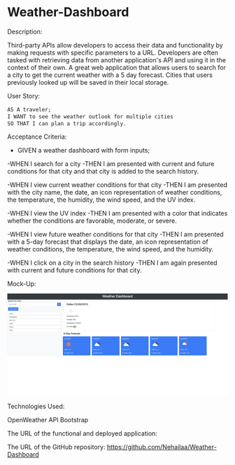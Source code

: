 # Weather-Dashboard

Description:


   Third-party APIs allow developers to access their data and functionality by making requests with specific parameters to a URL. Developers are often tasked with retrieving data from another application's API and using it in the context of their own.
   A great web application that allows users to search for a city to get the current weather with a 5 day forecast. Cities that users previously looked up will be saved in their local storage.

User Story:


    AS A traveler;
    I WANT to see the weather outlook for multiple cities
    SO THAT I can plan a trip accordingly.

 Acceptance Criteria:


- GIVEN a weather dashboard with form inputs;

-WHEN I search for a city
-THEN I am presented with current and future conditions for that city and that city is added to the search history.

-WHEN I view current weather conditions for that city
-THEN I am presented with the city name, the date, an icon representation of weather conditions, the temperature, the humidity, the wind speed, and the UV index.

-WHEN I view the UV index
-THEN I am presented with a color that indicates whether the conditions are favorable, moderate, or severe.

-WHEN I view future weather conditions for that city
-THEN I am presented with a 5-day forecast that displays the date, an icon representation of weather conditions, the temperature, the wind speed, and the humidity.

-WHEN I click on a city in the search history
-THEN I am again presented with current and future conditions for that city.
   

Mock-Up:

<img src="Assets/Images/Mock-Up.jpg" alt="Mock-up pf the project" />

Technologies Used:


OpenWeather API
Bootstrap


The URL of the functional and deployed application:

The URL of the GitHub repository:
https://github.com/Nehailaa/Weather-Dashboard

